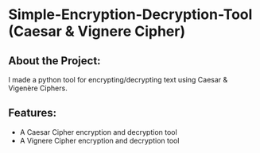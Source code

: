 # Simple-Encryption-Decryption-Tool (Caesar & Vignere Cipher)

## About the Project:
I made a python tool for encrypting/decrypting text using Caesar &amp; Vigenère Ciphers.

## Features:
- A Caesar Cipher encryption and decryption tool
- A Vignere Cipher encryption and decryption tool
